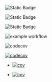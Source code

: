 ![Static Badge](https://img.shields.io/badge/language-python-green)

![Static Badge](https://img.shields.io/badge/license-The_Unlicense-green)

![Static Badge](https://img.shields.io/badge/platform-linux-green)

![example workflow](https://github.com/nih326/helloworld/actions/workflows/python-tests.yml/badge.svg)

![codecov](https://codecov.io/gh/nih326/helloworld/branch/master/graph/badge.svg)

[![codecov](https://codecov.io/github/nih326/helloworld/graph/badge.svg?token=YHGLILYFYR)](https://codecov.io/github/nih326/helloworld)


+ [![cov](https://we-cli.github.io/jayin/badges/coverage.svg)](https://github.com/we-cli/jayin/actions)



+ [![cov](https://nih326.github.io/helloworld/badges/coverage.svg)](https://github.com/nih326/helloworld/actions)
